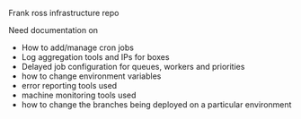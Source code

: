 Frank ross infrastructure repo

Need documentation on

* How to add/manage cron jobs
* Log aggregation tools and IPs for boxes
* Delayed job configuration for queues, workers and priorities
* how to change environment variables
* error reporting tools used
* machine monitoring tools used
* how to change the branches being deployed on a particular environment
